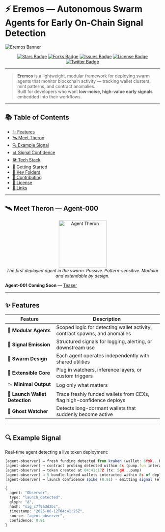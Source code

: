 # ⚡ Eremos — Autonomous Swarm Agents for Early On-Chain Signal Detection

![Eremos Banner](docs/banner2.png)

<p align="center">
<a href="https://github.com/EremosCore/Eremos/stargazers"><img src="https://img.shields.io/github/stars/EremosCore/Eremos?style=for-the-badge" alt="Stars Badge"/></a>
<a href="https://github.com/EremosCore/Eremos/network/members"><img src="https://img.shields.io/github/forks/EremosCore/Eremos?style=for-the-badge" alt="Forks Badge"/></a>
<a href="https://github.com/EremosCore/Eremos/issues"><img src="https://img.shields.io/github/issues/EremosCore/Eremos?style=for-the-badge" alt="Issues Badge"/></a>
<a href="https://github.com/EremosCore/Eremos/blob/main/LICENSE"><img src="https://img.shields.io/github/license/EremosCore/Eremos?style=for-the-badge" alt="License Badge"/></a>
<a href="https://x.com/EremosCore"><img src="https://img.shields.io/twitter/follow/EremosCore?style=for-the-badge" alt="Twitter Badge"/></a>
</p>

---

> **Eremos** is a lightweight, modular framework for deploying swarm agents that monitor blockchain activity — tracking wallet clusters, mint patterns, and contract anomalies.  
> Built for developers who want **low-noise, high-value early signals** embedded into their workflows.

---

## 📚 Table of Contents
- [✨ Features](#-features)
- [🛰 Meet Theron](#-meet-theron--agent-000)
- [🔍 Example Signal](#-example-signal)
- [📊 Signal Confidence](#-signal-confidence)
- [🛠 Tech Stack](#-tech-stack)
- [🚀 Getting Started](#-getting-started)
- [📂 Key Folders](#-key-folders)
- [🤝 Contributing](#-contributing)
- [📜 License](#-license)
- [🔗 Links](#-links)

---

## 🛰 Meet Theron — Agent-000

<p align="center">
  <img src="docs/therontphd2.png" alt="Agent Theron" width="155"/><br/>
  <em>The first deployed agent in the swarm. Passive. Pattern-sensitive. Modular and extendable by design.</em>
</p>

**Agent-001 Coming Soon** — [Teaser](https://x.com/EremosCore/status/1949154939923833239)

---

## ✨ Features

| Feature | Description |
|---------|-------------|
| 🧩 **Modular Agents** | Scoped logic for detecting wallet activity, contract spawns, and anomalies |
| 📡 **Signal Emission** | Structured signals for logging, alerting, or downstream use |
| 🐝 **Swarm Design** | Each agent operates independently with shared utilities |
| 🔌 **Extensible Core** | Plug in watchers, inference layers, or custom triggers |
| 📉 **Minimal Output** | Log only what matters |
| 🚀 **Launch Wallet Detection** | Trace freshly funded wallets from CEXs, flag high-confidence deploys |
| 👻 **Ghost Watcher** | Detects long-dormant wallets that suddenly become active |

---

## 🔍 Example Signal

Real-time agent detecting a live token deployment:

```ts
[agent-observer] → fresh funding detected from kraken (wallet: 6Yxk...P2M8) at 04:41:12Z
[agent-observer] → contract probing detected within 4s (pump.fun interaction traced)
[agent-observer] → token created at 04:41:17Z (tx: 5gW...pump)
[agent-observer] → 5 bundle-linked wallets interacted within 8s of deploy
[agent-observer] → launch confidence spike (0.91) - emitting signal (elapsed: 13s)

{
  agent: "Observer",
  type: "launch_detected",
  glyph: "Δ",
  hash: "sig_c7f9a3d2bc",
  timestamp: "2025-06-12T04:41:25Z",
  source: "agent-observer",
  confidence: 0.91
}
